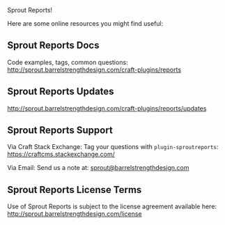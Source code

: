 Sprout Reports!

Here are some online resources you might find useful:


Sprout Reports Docs
------------------------------------------------------------
Code examples, tags, common questions:
http://sprout.barrelstrengthdesign.com/craft-plugins/reports


Sprout Reports Updates
------------------------------------------------------------
http://sprout.barrelstrengthdesign.com/craft-plugins/reports/updates


Sprout Reports Support
------------------------------------------------------------

Via Craft Stack Exchange: Tag your questions with `plugin-sproutreports`:
https://craftcms.stackexchange.com/

Via Email:
Send us a note at: sprout@barrelstrengthdesign.com


Sprout Reports License Terms
------------------------------------------------------------
Use of Sprout Reports is subject to the license agreement available here:
http://sprout.barrelstrengthdesign.com/license